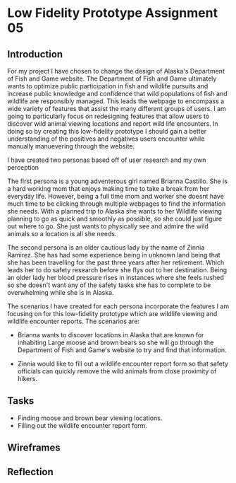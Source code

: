 # Low Fidelity Prototype Assignment 05
## Introduction 
For my project I have chosen to change the design of Alaska's Department of Fish and Game website. The Department of Fish and Game ultimately wants to optimize public participation in fish and wildlife pursuits and increase public knowledge and confidence that wild populations of fish and wildlife are responsibly managed. This leads the webpage to encompass a wide variety of features that assist the many different groups of users. I am going to particularly focus on redesigning features that allow users to discover wild animal viewing locations and report wild life encounters. In doing so by creating this low-fidelity prototype I should gain a better understanding of the positives and negatives users encounter while manually manuevering through the website.

I have created two personas based off of user research and my own perception 

The first persona is a young adventerous girl named Brianna Castillo. She is a hard working mom that enjoys making time to take a break from her everyday life. However, being a full time mom and worker she doesnt have much time to be clicking through multiple webpages to find the information she needs. With a planned trip to Alaska she wants to her Wildlife viewing planning to go as quick and smoothly as possible, so she could just figure out where to go. She just wants to physically see and admire the wild animals so a location is all she needs.

The second persona is an older cautious lady by the name of Zinnia Ramirez. She has had some experience being in unknown land being that she has been travelling for the past three years after her retirement. Which leads her to do safety research before she flys out to her destination. Being an older lady her blood pressure rises in instances where she feels rushed so she doesn't want any of the safety tasks she has to complete to be overwhelming while she is in Alaska.

The scenarios I have created for each persona incorporate the features I am focusing on for this low-fidelity prototype which are wildlife viewing and wildlife encounter reports. The scenarios are: 
 
 - Brianna wants to discover locations in Alaska that are known for inhabiting Large moose and brown bears so she will go through the Department of Fish and Game's website to try and find that information.
 
 - Zinnia would like to fill out a wildlife encounter report form so that safety officials can quickly remove the wild animals from close proximity of hikers. 
 
## Tasks 

 - Finding moose and brown bear viewing locations. 
 - Filling out the wildlife encounter report form. 

## Wireframes 


## Reflection



